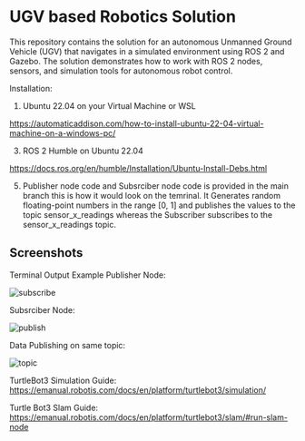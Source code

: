 
# UGV based Robotics Solution 
This repository contains the solution for an autonomous Unmanned Ground Vehicle (UGV) that navigates in a simulated environment using ROS 2 and Gazebo. The solution demonstrates how to work with ROS 2 nodes, sensors, and simulation tools for autonomous robot control.

Installation:

1. Ubuntu 22.04 on your Virtual Machine or WSL
   
https://automaticaddison.com/how-to-install-ubuntu-22-04-virtual-machine-on-a-windows-pc/

3. ROS 2 Humble on Ubuntu 22.04

https://docs.ros.org/en/humble/Installation/Ubuntu-Install-Debs.html

5. Publisher node code and Subsrciber node code is provided in the main branch this is how it would look on the temrinal.
It Generates random floating-point numbers in the range [0, 1] and publishes the values to the topic sensor_x_readings whereas the Subscriber subscribes to the sensor_x_readings topic.

## Screenshots


Terminal Output Example
Publisher Node:


![subscribe ](https://github.com/user-attachments/assets/8f13d96f-226d-4272-b9c2-0de5c891834f)


Subsrciber Node:

![publish ](https://github.com/user-attachments/assets/9cb448c5-b420-4f3f-8b59-8274f308e898)


Data Publishing on same topic:

![topic](https://github.com/user-attachments/assets/e9b6912c-f688-4656-a9cc-cc1cb9bf0cce)



TurtleBot3 Simulation Guide:
https://emanual.robotis.com/docs/en/platform/turtlebot3/simulation/

Turtle Bot3 Slam Guide:
https://emanual.robotis.com/docs/en/platform/turtlebot3/slam/#run-slam-node



